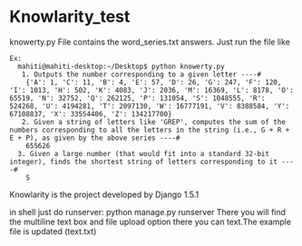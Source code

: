 # Knowlarity_test


knowerty.py
    File contains the word_series.txt answers.
    Just run the file like 
    
    Ex:
      mahiti@mahiti-desktop:~/Desktop$ python knowerty.py
       1. Outputs the number corresponding to a given letter ----# 
        {'A': 1, 'C': 11, 'B': 4, 'E': 57, 'D': 26, 'G': 247, 'F': 120, 'I': 1013, 'H': 502, 'K': 4083, 'J': 2036, 'M': 16369, 'L': 8178, 'O': 65519, 'N': 32752, 'Q': 262125, 'P': 131054, 'S': 1048555, 'R': 524268, 'U': 4194281, 'T': 2097130, 'W': 16777191, 'V': 8388584, 'Y': 67108837, 'X': 33554406, 'Z': 134217700} 
       2. Given a string of letters like 'GREP', computes the sum of the numbers corresponding to all the letters in the string (i.e., G + R + E + P), as given by the above series ----# 
        655626 
      3. Given a large number (that would fit into a standard 32-bit integer), finds the shortest string of letters corresponding to it ----# 
        S 

Knowlarity is the project developed by Django 1.5.1

  in shell just do runserver: python manage.py runserver
  There you will find the multiline text box and file upload option there you can text.The example file is updated (text.txt)


    
